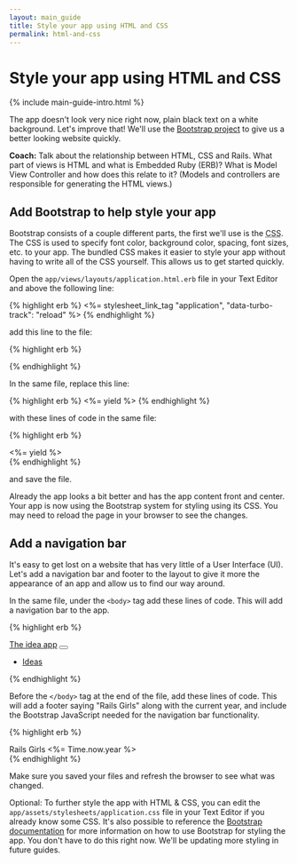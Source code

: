 ```yaml
---
layout: main_guide
title: Style your app using HTML and CSS
permalink: html-and-css
---
```


# Style your app using HTML and CSS

{% include main-guide-intro.html %}

The app doesn't look very nice right now, plain black text on a white background. Let's improve that! We'll use the [Bootstrap project](https://getbootstrap.com) to give us a better looking website quickly.

**Coach:** Talk about the relationship between HTML, CSS and Rails. What part of views is HTML and what is Embedded Ruby (ERB)? What is Model View Controller and how does this relate to it? (Models and controllers are responsible for generating the HTML views.)

## Add Bootstrap to help style your app

Bootstrap consists of a couple different parts, the first we'll use is the <abbr title="Cascading Style Sheets">CSS</abbr>. The CSS is used to specify font color, background color, spacing, font sizes, etc. to your app. The bundled CSS makes it easier to style your app without having to write all of the CSS yourself. This allows us to get started quickly.

Open the `app/views/layouts/application.html.erb` file in your Text Editor and above the following line:

{% highlight erb %}
<%= stylesheet_link_tag "application", "data-turbo-track": "reload" %>
{% endhighlight %}

add this line to the file:

{% highlight erb %}
<link href="https://cdn.jsdelivr.net/npm/bootstrap@5.2.3/dist/css/bootstrap.min.css" rel="stylesheet" integrity="sha384-rbsA2VBKQhggwzxH7pPCaAqO46MgnOM80zW1RWuH61DGLwZJEdK2Kadq2F9CUG65" crossorigin="anonymous">
{% endhighlight %}

In the same file, replace this line:

{% highlight erb %}
<%= yield %>
{% endhighlight %}

with these lines of code in the same file:

{% highlight erb %}
<div class="container">
  <%= yield %>
</div>
{% endhighlight %}

and save the file.

Already the app looks a bit better and has the app content front and center. Your app is now using the Bootstrap system for styling using its CSS. You may need to reload the page in your browser to see the changes.

## Add a navigation bar

It's easy to get lost on a website that has very little of a User Interface (UI). Let's add a navigation bar and footer to the layout to give it more the appearance of an app and allow us to find our way around.

In the same file, under the `<body>` tag add these lines of code. This will add a navigation bar to the app.

{% highlight erb %}
<nav class="navbar navbar-expand-lg navbar-dark bg-primary">
  <div class="container-fluid">
    <a class="navbar-brand" href="/">The idea app</a>
    <button class="navbar-toggler" type="button" data-bs-toggle="collapse" data-bs-target="#navbarSupportedContent" aria-controls="navbarSupportedContent" aria-expanded="false" aria-label="Toggle navigation">
      <span class="navbar-toggler-icon"></span>
    </button>
    <div class="collapse navbar-collapse" id="navbarSupportedContent">
      <ul class="navbar-nav me-auto mb-2 mb-lg-0">
        <li class="nav-item">
          <a class="nav-link <%= 'active' if current_page?(controller: 'ideas') %>" href="/ideas">Ideas</a>
        </li>
      </ul>
    </div>
  </div>
</nav>
{% endhighlight %}

Before the `</body>` tag at the end of the file, add these lines of code. This will add a footer saying "Rails Girls" along with the current year, and include the Bootstrap JavaScript needed for the navigation bar functionality.

{% highlight erb %}
<footer class="mt-5 text-center">
  <div class="container">
    Rails Girls <%= Time.now.year %>
  </div>
</footer>
<script src="https://cdn.jsdelivr.net/npm/bootstrap@5.2.3/dist/js/bootstrap.bundle.min.js" integrity="sha384-kenU1KFdBIe4zVF0s0G1M5b4hcpxyD9F7jL+jjXkk+Q2h455rYXK/7HAuoJl+0I4" crossorigin="anonymous"></script>
{% endhighlight %}

Make sure you saved your files and refresh the browser to see what was changed.

Optional: To further style the app with HTML & CSS, you can edit the `app/assets/stylesheets/application.css` file in your Text Editor if you already know some CSS. It's also possible to reference the [Bootstrap documentation](https://getbootstrap.com/docs/5.2/getting-started/introduction/) for more information on how to use Bootstrap for styling the app. You don't have to do this right now. We'll be updating more styling in future guides.
